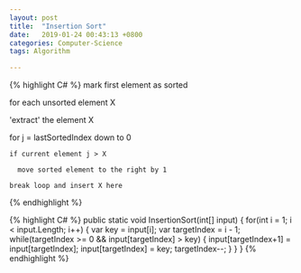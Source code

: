 ```yaml
---
layout: post
title:  "Insertion Sort"
date:   2019-01-24 00:43:13 +0800
categories: Computer-Science
tags: Algorithm

---
```

{% highlight C# %}
mark first element as sorted

for each unsorted element X

  'extract' the element X

  for j = lastSortedIndex down to 0

    if current element j > X

      move sorted element to the right by 1

    break loop and insert X here
{% endhighlight %}

{% highlight C# %}
        public static void InsertionSort(int[] input)
        {
            for(int i = 1; i < input.Length; i++)
            {
                var key = input[i];
                var targetIndex = i - 1;
                while(targetIndex >= 0 && input[targetIndex] > key)
                {
                    input[targetIndex+1] = input[targetIndex];
                    input[targetIndex] = key;
                    targetIndex--;
                }
            }
        }
{% endhighlight %}


